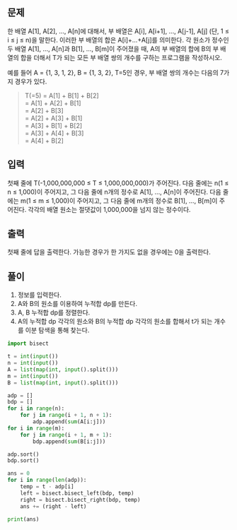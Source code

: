 ## 문제
한 배열 A[1], A[2], …, A[n]에 대해서, 부 배열은 A[i], A[i+1], …, A[j-1], A[j] (단, 1 ≤ i ≤ j ≤ n)을 말한다. 이러한 부 배열의 합은 A[i]+…+A[j]를 의미한다. 각 원소가 정수인 두 배열 A[1], …, A[n]과 B[1], …, B[m]이 주어졌을 때, A의 부 배열의 합에 B의 부 배열의 합을 더해서 T가 되는 모든 부 배열 쌍의 개수를 구하는 프로그램을 작성하시오.

예를 들어 A = {1, 3, 1, 2}, B = {1, 3, 2}, T=5인 경우, 부 배열 쌍의 개수는 다음의 7가지 경우가 있다.

>T(=5) = A[1] + B[1] + B[2] <br/>
      = A[1] + A[2] + B[1] <br/>
      = A[2] + B[3] <br/>
      = A[2] + A[3] + B[1] <br/>
      = A[3] + B[1] + B[2] <br/>
      = A[3] + A[4] + B[3] <br/>
      = A[4] + B[2] <br/>

## 입력
첫째 줄에 T(-1,000,000,000 ≤ T ≤ 1,000,000,000)가 주어진다. 다음 줄에는 n(1 ≤ n ≤ 1,000)이 주어지고, 그 다음 줄에 n개의 정수로 A[1], …, A[n]이 주어진다. 다음 줄에는 m(1 ≤ m ≤ 1,000)이 주어지고, 그 다음 줄에 m개의 정수로 B[1], …, B[m]이 주어진다. 각각의 배열 원소는 절댓값이 1,000,000을 넘지 않는 정수이다.

## 출력
첫째 줄에 답을 출력한다. 가능한 경우가 한 가지도 없을 경우에는 0을 출력한다.

## 풀이
1. 정보를 입력한다.
2. A와 B의 원소를 이용하여 누적합 dp를 만든다.
3. A, B 누적합 dp를 정렬한다.
4. A의 누적합 dp 각각의 원소와 B의 누적합 dp 각각의 원소를 합해서 t가 되는 개수를 이분 탐색을 통해 찾는다. 

```python
import bisect

t = int(input())
n = int(input())
A = list(map(int, input().split()))
m = int(input())
B = list(map(int, input().split()))

adp = []
bdp = []
for i in range(n):
    for j in range(i + 1, n + 1):
        adp.append(sum(A[i:j]))
for i in range(m):
    for j in range(i + 1, m + 1):
        bdp.append(sum(B[i:j]))

adp.sort()
bdp.sort()

ans = 0
for i in range(len(adp)):
    temp = t - adp[i]
    left = bisect.bisect_left(bdp, temp)
    right = bisect.bisect_right(bdp, temp)
    ans += (right - left)

print(ans)

```
